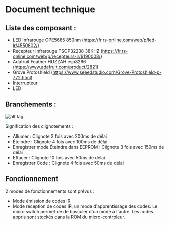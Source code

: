 # Document technique

## Liste des composant :
- LED Infrarouge OPE5685 850nm (https://fr.rs-online.com/web/p/led-ir/4550802/)
- Recepteur Infrarouge TSOP32238 38KHZ (https://fr.rs-online.com/web/p/recepteurs-ir/9190008/)
- Adafruit Feather HUZZAH esp8266 (https://www.adafruit.com/product/2821)
- Grove Protoshield (https://www.seeedstudio.com/Grove-Protoshield-p-772.html)
- Interrupteur
- LED

## Branchements : 

![alt tag](https://user-images.githubusercontent.com/39366401/41089124-5f3587da-6a41-11e8-883c-0e6aca553fbe.jpg)

Signification des clignotements :
- Allumer : Clignote 2 fois avec 200ms de délai
- Éteindre : Clignote 4 fois avec 100ms de délai
- Enregistrer mode Éteindre dans EEPROM : Clignote 3 fois avec 150ms de délai
- Effacer : Clignote 10 fois avec 50ms de délai
- Enregistrer Code : Clignote 4 fois avec 50ms de délai

## Fonctionnement
2 modes de fonctionnements sont prévus : 
 - Mode émission de codes IR
 - Mode réception de codes IR, un mode d'apprentissage des codes.
Le micro switch permet de de basculer d'un mode à l'autre. Les codes appris sont stockés dans la ROM du micro-controleur.
